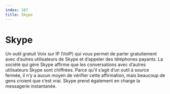 ```yaml
---
index: 107
title: Skype
---
```

# Skype

Un outil gratuit Voix sur IP (VoIP) qui vous permet de parler gratuitement avec d’autres utilisateurs de Skype et d’appeler des téléphones payants. La société qui gère Skype affirme que les conversations avec d’autres utilisateurs Skype sont chiffrées. Parce qu’il s’agit d’un outil à source fermée, il n’y a aucun moyen de vérifier cette affirmation, mais beaucoup de gens croient que c’est vrai. Skype prend également en charge la messagerie instantanée.